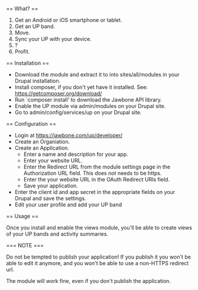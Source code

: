 == What? ==

1. Get an Android or iOS smartphone or tablet.
2. Get an UP band.
3. Move.
4. Sync your UP with your device.
5. ?
6. Profit.


== Installation ==

* Download the module and extract it to into sites/all/modules in your Drupal
  installation.
* Install composer, if you don't yet have it installed.
  See: https://getcomposer.org/download/
* Run `composer install' to download the Jawbone API library.
* Enable the UP module via admin/modules on your Drupal site.
* Go to admin/config/services/up on your Drupal site.

== Configuration ==

* Login at https://jawbone.com/up/developer/
* Create an Organiation.
* Create an Application.
  - Enter a name and description for your app.
  - Enter your website URL.
  - Enter the Redirect URL from the module settings page in the Authorization
    URL field. This does *not* needs to be https.
  - Enter the your website URL in the OAuth Redirect URIs field.
  - Save your application.
* Enter the client id and app secret in the appropriate fields on your Drupal
  and save the settings.
* Edit your user profile and add your UP band

== Usage ==

Once you install and enable the views module, you'll be able to create views of
your UP bands and activity summaries.

=== NOTE ===

Do not be tempted to publish your application! If you publish it you won't be
able to edit it anymore, and you won't be able to use a non-HTTPS redirect url.

The module will work fine, even if you don't publish the application.
